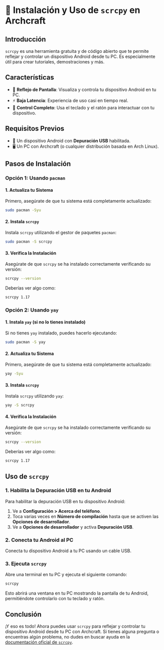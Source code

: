 
# 📲 Instalación y Uso de `scrcpy` en Archcraft

## Introducción

`scrcpy` es una herramienta gratuita y de código abierto que te permite reflejar y controlar un dispositivo Android desde tu PC. Es especialmente útil para crear tutoriales, demostraciones y más.

## Características

- 🎥 **Reflejo de Pantalla**: Visualiza y controla tu dispositivo Android en tu PC.
- ⚡ **Baja Latencia**: Experiencia de uso casi en tiempo real.
- 🔄 **Control Completo**: Usa el teclado y el ratón para interactuar con tu dispositivo.

## Requisitos Previos

- 📱 Un dispositivo Android con **Depuración USB** habilitada.
- 🖥️ Un PC con Archcraft (o cualquier distribución basada en Arch Linux).

## Pasos de Instalación

### Opción 1: Usando `pacman`

#### 1. Actualiza tu Sistema

Primero, asegúrate de que tu sistema está completamente actualizado:

```sh
sudo pacman -Syu
```

#### 2. Instala `scrcpy`

Instala `scrcpy` utilizando el gestor de paquetes `pacman`:

```sh
sudo pacman -S scrcpy
```

#### 3. Verifica la Instalación

Asegúrate de que `scrcpy` se ha instalado correctamente verificando su versión:

```sh
scrcpy --version
```

Deberías ver algo como:

```sh
scrcpy 1.17
```

### Opción 2: Usando `yay`

#### 1. Instala `yay` (si no lo tienes instalado)

Si no tienes `yay` instalado, puedes hacerlo ejecutando:

```sh
sudo pacman -S yay
```

#### 2. Actualiza tu Sistema

Primero, asegúrate de que tu sistema está completamente actualizado:

```sh
yay -Syu
```

#### 3. Instala `scrcpy`

Instala `scrcpy` utilizando `yay`:

```sh
yay -S scrcpy
```

#### 4. Verifica la Instalación

Asegúrate de que `scrcpy` se ha instalado correctamente verificando su versión:

```sh
scrcpy --version
```

Deberías ver algo como:

```sh
scrcpy 1.17
```

## Uso de `scrcpy`

### 1. Habilita la Depuración USB en tu Android

Para habilitar la depuración USB en tu dispositivo Android:

1. Ve a **Configuración > Acerca del teléfono**.
2. Toca varias veces en **Número de compilación** hasta que se activen las **Opciones de desarrollador**.
3. Ve a **Opciones de desarrollador** y activa **Depuración USB**.

### 2. Conecta tu Android al PC

Conecta tu dispositivo Android a tu PC usando un cable USB.

### 3. Ejecuta `scrcpy`

Abre una terminal en tu PC y ejecuta el siguiente comando:

```sh
scrcpy
```

Esto abrirá una ventana en tu PC mostrando la pantalla de tu Android, permitiéndote controlarlo con tu teclado y ratón.

## Conclusión

¡Y eso es todo! Ahora puedes usar `scrcpy` para reflejar y controlar tu dispositivo Android desde tu PC con Archcraft. Si tienes alguna pregunta o encuentras algún problema, no dudes en buscar ayuda en la [documentación oficial de `scrcpy`](https://github.com/Genymobile/scrcpy).
